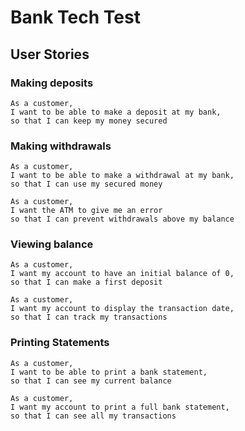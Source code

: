 # Bank Tech Test

## User Stories

### Making deposits
```
As a customer,
I want to be able to make a deposit at my bank,
so that I can keep my money secured

```
### Making withdrawals

```
As a customer,
I want to be able to make a withdrawal at my bank,
so that I can use my secured money

As a customer,
I want the ATM to give me an error
so that I can prevent withdrawals above my balance
```

### Viewing balance

```
As a customer,
I want my account to have an initial balance of 0,
so that I can make a first deposit

As a customer,
I want my account to display the transaction date,
so that I can track my transactions

```

### Printing Statements

```
As a customer,
I want to be able to print a bank statement,
so that I can see my current balance

As a customer,
I want my account to print a full bank statement,
so that I can see all my transactions

```

